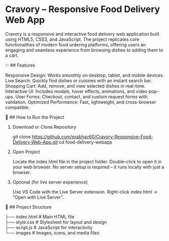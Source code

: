 # Cravory – Responsive Food Delivery Web App

Cravory is a responsive and interactive food delivery web application built using HTML5, CSS3, and JavaScript. The project replicates core functionalities of modern food ordering platforms, offering users an engaging and seamless experience from browsing dishes to adding them to a cart.


✨ ## Features

Responsive Design: Works smoothly on desktop, tablet, and mobile devices.
Live Search: Quickly find dishes or cuisines with an instant search bar.
Shopping Cart: Add, remove, and view selected dishes in real-time.
Interactive UI: Includes modals, hover effects, animations, and video pop-ups.
User Forms: Checkout, contact, and custom request forms with validation.
Optimized Performance: Fast, lightweight, and cross-browser compatible.


🚀 ## How to Run the Project

1) Download or Clone Repository

   git clone https://github.com/prabhav60/Cravory-Responsive-Food-Delivery-Web-App.git
   cd food-delivery-webapp

2) Open Project

   Locate the index.html file in the project folder.
   Double-click to open it in your web browser.
   No server setup is required – it runs locally with just a browser.

3) Optional (for live server experience)

   Use VS Code with the Live Server extension.
   Right-click index.html → “Open with Live Server”.


📂 ## Project Structure

├── index.html        # Main HTML file  
├── style.css         # Stylesheet for layout and design  
├── script.js         # JavaScript for interactivity  
└── images            # Images, icons, and media files  




